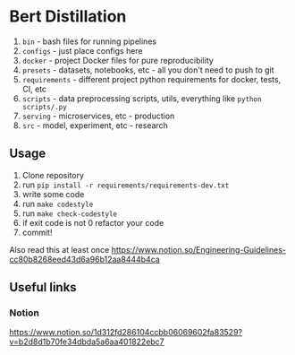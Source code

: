 # Bert Distillation

1. `bin` - bash files for running pipelines
2. `configs` - just place configs here
3. `docker` - project Docker files for pure reproducibility
4. `presets` - datasets, notebooks, etc - all you don't need to push to git
5. `requirements` - different project python requirements for docker, tests, CI, etc
6. `scripts` - data preprocessing scripts, utils, everything like `python scripts/.py`
7. `serving` - microservices, etc - production
8. `src` - model, experiment, etc - research

## Usage

1. Clone repository
2. run `pip install -r requirements/requirements-dev.txt`
3. write some code
4. run `make codestyle`
5. run `make check-codestyle`
6. if exit code is not 0 refactor your code
7. commit!

Also read this at least once
https://www.notion.so/Engineering-Guidelines-cc80b8268eed43d6a96b12aa8444b4ca

## Useful links

### Notion
https://www.notion.so/1d312fd286104ccbb06069602fa83529?v=b2d8d1b70fe34dbda5a6aa401822ebc7
